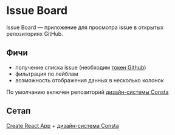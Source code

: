 # Issue Board

Issue Board — приложение для просмотра issue в открытых репозиториях GitHub.

## Фичи

- получение списка issue (необходим [токен Github](https://docs.github.com/en/github/authenticating-to-github/creating-a-personal-access-token))
- фильтрация по лейблам
- возможность отображения данных в несколько колонок

По умолчанию включен репозиторий [дизайн-системы Consta](http://consta.gazprom-neft.ru/)

## Сетап

[Create React App](https://github.com/facebook/create-react-app) + [дизайн-система Consta](http://consta.gazprom-neft.ru/)
